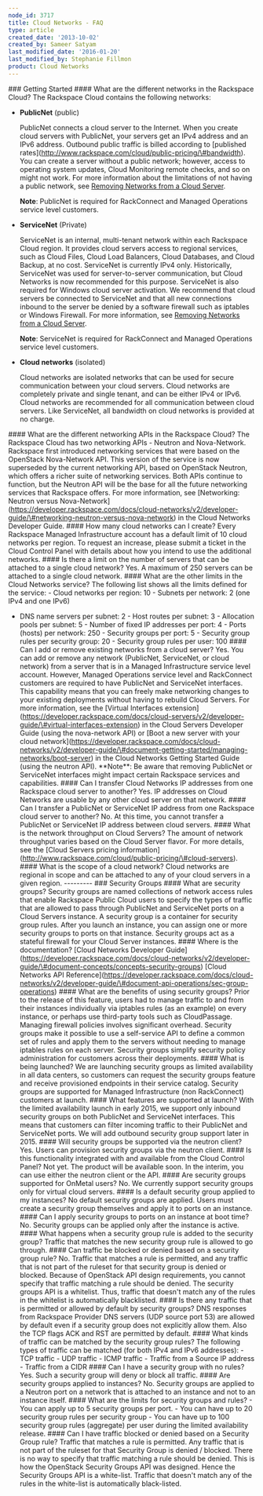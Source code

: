 ```yaml
---
node_id: 3717
title: Cloud Networks - FAQ
type: article
created_date: '2013-10-02'
created_by: Sameer Satyam
last_modified_date: '2016-01-20'
last_modified_by: Stephanie Fillmon
product: Cloud Networks
---
```


\#\#\# Getting Started \#\#\#\# What are the different networks in the
Rackspace Cloud? The Rackspace Cloud contains the following networks:

-   **PublicNet** (public)

    PublicNet connects a cloud server to the Internet. When you create
    cloud servers with PublicNet, your servers get an IPv4 address and
    an IPv6 address. Outbound public traffic is billed according to
    \[published rates\](http://www.rackspace.com/cloud/public-pricing/\#bandwidth).
    You can create a server without a public network; however, access to
    operating system updates, Cloud Monitoring remote checks, and so on
    might not work. For more information about the limitations of not
    having a public network, see [Removing Networks from a Cloud
    Server](/how-to/removing-networks-from-a-cloud-server).

    **Note**: PublicNet is required for RackConnect and Managed
    Operations service level customers.

-   **ServiceNet** (Private)

    ServiceNet is an internal, multi-tenant network within each
    Rackspace Cloud region. It provides cloud servers access to regional
    services, such as Cloud Files, Cloud Load Balancers, Cloud
    Databases, and Cloud Backup, at no cost. ServiceNet is currently
    IPv4 only. Historically, ServiceNet was used for server-to-server
    communication, but Cloud Networks is now recommended for
    this purpose. ServiceNet is also required for Windows cloud
    server activation. We recommend that cloud servers be connected to
    ServiceNet and that all new connections inbound to the server be
    denied by a software firewall such as iptables or Windows Firewall.
    For more information, see [Removing Networks from a Cloud
    Server](/how-to/removing-networks-from-a-cloud-server).

    **Note**: ServiceNet is required for RackConnect and Managed
    Operations service level customers.

-   **Cloud networks** (isolated)

    Cloud networks are isolated networks that can be used for secure
    communication between your cloud servers. Cloud networks are
    completely private and single tenant, and can be either IPv4
    or IPv6. Cloud networks are recommended for all communication
    between cloud servers. Like ServiceNet, all bandwidth on cloud
    networks is provided at no charge.

\#\#\#\# What are the different networking APIs in the Rackspace Cloud?
The Rackspace Cloud has two networking APIs - Neutron and Nova-Network.
Rackspace first introduced networking services that were based on the
OpenStack Nova-Network API. This version of the service is now
superseded by the current networking API, based on OpenStack Neutron,
which offers a richer suite of networking services. Both APIs continue
to function, but the Neutron API will be the base for all the future
networking services that Rackspace offers. For more information, see
\[Networking: Neutron versus
Nova-Network\](https://developer.rackspace.com/docs/cloud-networks/v2/developer-guide/\#networking-neutron-versus-nova-network)
in the Cloud Networks Developer Guide. \#\#\#\# How many cloud networks
can I create? Every Rackspace Managed Infrastructure account has a
default limit of 10 cloud networks per region. To request an increase,
please submit a ticket in the Cloud Control Panel with details about how
you intend to use the additional networks. \#\#\#\# Is there a limit on
the number of servers that can be attached to a single cloud network?
Yes. A maximum of 250 servers can be attached to a single cloud network.
\#\#\#\# What are the other limits in the Cloud Networks service? The
following list shows all the limits defined for the service: - Cloud
networks per region: 10 - Subnets per network: 2 (one IPv4 and one IPv6)
- DNS name servers per subnet: 2 - Host routes per subnet: 3 -
Allocation pools per subnet: 5 - Number of fixed IP addresses per port:
4 - Ports (hosts) per network: 250 - Security groups per port: 5 -
Security group rules per security group: 20 - Security group rules per
user: 100 \#\#\#\# Can I add or remove existing networks from a cloud
server? Yes. You can add or remove any network (PublicNet, ServiceNet,
or cloud network) from a server that is in a Managed Infrastructure
service level account. However, Managed Operations service level and
RackConnect customers are required to have PublicNet and ServiceNet
interfaces. This capability means that you can freely make networking
changes to your existing deployments without having to rebuild Cloud
Servers. For more information, see the \[Virtual Interfaces
extension\](https://developer.rackspace.com/docs/cloud-servers/v2/developer-guide/\#virtual-interfaces-extension)
in the Cloud Servers Developer Guide (using the nova-network API) or
\[Boot a new server with your cloud
network\](https://developer.rackspace.com/docs/cloud-networks/v2/developer-guide/\#document-getting-started/managing-networks/boot-server)
in the Cloud Networks Getting Started Guide (using the neutron API).
\*\*Note\*\*: Be aware that removing PublicNet or ServiceNet interfaces
might impact certain Rackspace services and capabilities. \#\#\#\# Can I
transfer Cloud Networks IP addresses from one Rackspace cloud server to
another? Yes. IP addresses on Cloud Networks are usable by any other
cloud server on that network. \#\#\#\# Can I transfer a PublicNet or
ServiceNet IP address from one Rackspace cloud server to another? No. At
this time, you cannot transfer a PublicNet or ServiceNet IP address
between cloud servers. \#\#\#\# What is the network throughput on Cloud
Servers? The amount of network throughput varies based on the Cloud
Server flavor. For more details, see the \[Cloud Servers pricing
information\](http://www.rackspace.com/cloud/public-pricing/\#cloud-servers).
\#\#\#\# What is the scope of a cloud network? Cloud networks are
regional in scope and can be attached to any of your cloud servers in a
given region. --------- \#\#\# Security Groups \#\#\#\# What are
security groups? Security groups are named collections of network access
rules that enable Rackspace Public Cloud users to specify the types of
traffic that are allowed to pass through PublicNet and ServiceNet ports
on a Cloud Servers instance. A security group is a container for
security group rules. After you launch an instance, you can assign one
or more security groups to ports on that instance. Security groups act
as a stateful firewall for your Cloud Server instances. \#\#\#\# Where
is the documentation? \[Cloud Networks Developer
Guide\](https://developer.rackspace.com/docs/cloud-networks/v2/developer-guide/\#document-concepts/concepts-security-groups)
\[Cloud Networks API
Reference\](https://developer.rackspace.com/docs/cloud-networks/v2/developer-guide/\#document-api-operations/sec-group-operations)
\#\#\#\# What are the benefits of using security groups? Prior to the
release of this feature, users had to manage traffic to and from their
instances individually via iptables rules (as an example) on every
instance, or perhaps use third-party tools such as CloudPassage.
Managing firewall policies involves significant overhead. Security
groups make it possible to use a self-service API to define a common set
of rules and apply them to the servers without needing to manage
iptables rules on each server. Security groups simplify security policy
administration for customers across their deployments. \#\#\#\# What is
being launched? We are launching security groups as limited availability
in all data centers, so customers can request the security groups
feature and receive provisioned endpoints in their service catalog.
Security groups are supported for Managed Infrastructure (non
RackConnect) customers at launch. \#\#\#\# What features are supported
at launch? With the limited availability launch in early 2015, we
support only inbound security groups on both PublicNet and ServiceNet
interfaces. This means that customers can filter incoming traffic to
their PublicNet and ServiceNet ports. We will add outbound security
group support later in 2015. \#\#\#\# Will security groups be supported
via the neutron client? Yes. Users can provision security groups via the
neutron client. \#\#\#\# Is this functionality integrated with and
available from the Cloud Control Panel? Not yet. The product will be
available soon. In the interim, you can use either the neutron client or
the API. \#\#\#\# Are security groups supported for OnMetal users? No.
We currently support security groups only for virtual cloud servers.
\#\#\#\# Is a default security group applied to my instances? No default
security groups are applied. Users must create a security group
themselves and apply it to ports on an instance. \#\#\#\# Can I apply
security groups to ports on an instance at boot time? No. Security
groups can be applied only after the instance is active. \#\#\#\# What
happens when a security group rule is added to the security group?
Traffic that matches the new security group rule is allowed to go
through. \#\#\#\# Can traffic be blocked or denied based on a security
group rule? No. Traffic that matches a rule is permitted, and any
traffic that is not part of the ruleset for that security group is
denied or blocked. Because of OpenStack API design requirements, you
cannot specify that traffic matching a rule should be denied. The
security groups API is a whitelist. Thus, traffic that doesn't match any
of the rules in the whitelist is automatically blacklisted. \#\#\#\# Is
there any traffic that is permitted or allowed by default by security
groups? DNS responses from Rackspace Provider DNS servers (UDP source
port 53) are allowed by default even if a security group does not
explicitly allow them. Also the TCP flags ACK and RST are permitted by
default. \#\#\#\# What kinds of traffic can be matched by the security
group rules? The following types of traffic can be matched (for both
IPv4 and IPv6 addresses): - TCP traffic - UDP traffic - ICMP traffic -
Traffic from a Source IP address - Traffic from a CIDR \#\#\#\# Can I
have a security group with no rules? Yes. Such a security group will
deny or block all traffic. \#\#\#\# Are security groups applied to
instances? No. Security groups are applied to a Neutron port on a
network that is attached to an instance and not to an instance itself.
\#\#\#\# What are the limits for security groups and rules? - You can
apply up to 5 security groups per port. - You can have up to 20 security
group rules per security group - You can have up to 100 security group
rules (aggregate) per user during the limited availability release.
\#\#\#\# Can I have traffic blocked or denied based on a Security Group
rule? Traffic that matches a rule is permitted. Any traffic that is not
part of the ruleset for that Security Group is denied / blocked. There
is no way to specify that traffic matching a rule should be denied. This
is how the OpenStack Security Groups API was designed. Hence the
Security Groups API is a white-list. Traffic that doesn't match any of
the rules in the white-list is automatically black-listed.

